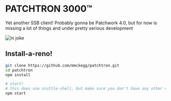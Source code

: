 # PATCHTRON 3000™

Yet another SSB client! Probably gonna be Patchwork 4.0, but for now is missing a lot of things and under pretty serious development

![in joke](https://windowsunited.de/wp-content/uploads/2016/10/ThimbleweedPark.png)

## Install-a-reno!

```bash
git clone https://github.com/mmckegg/patchtron.git
cd patchtron
npm install

# start!
# this does use scuttle-shell, but make sure you don't have any other clients open (as it uses custom plugins)
npm start
```